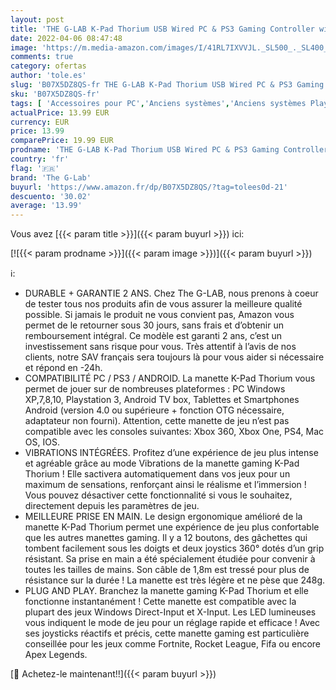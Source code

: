 ```yaml
---
layout: post
title: 'THE G-LAB K-Pad Thorium USB Wired PC & PS3 Gaming Controller with Built-in Vibration  Wired Gamepad - Manette de jeu pour PC Windows XP-7-8-10  PS3 et Android TV Box  Noir'
date: 2022-04-06 08:47:48
image: 'https://m.media-amazon.com/images/I/41RL7IXVVJL._SL500_._SL400_.jpg'
comments: true
category: ofertas
author: 'tole.es'
slug: 'B07X5DZ8QS-fr THE G-LAB K-Pad Thorium USB Wired PC & PS3 Gaming...'
sku: 'B07X5DZ8QS-fr'
tags: [ 'Accessoires pour PC','Anciens systèmes','Anciens systèmes PlayStation','Contrôleurs de jeu pour PC','Jeux vidéo','PC: Jeux et accessoires','the g-lab', ]
actualPrice: 13.99 EUR
currency: EUR
price: 13.99
comparePrice: 19.99 EUR
prodname: 'THE G-LAB K-Pad Thorium USB Wired PC & PS3 Gaming Controller with Built-in Vibration  Wired Gamepad - Manette de jeu pour PC Windows XP-7-8-10  PS3 et Android TV Box  Noir'
country: 'fr'
flag: '🇫🇷'
brand: 'The G-Lab'
buyurl: 'https://www.amazon.fr/dp/B07X5DZ8QS/?tag=tolees0d-21'
descuento: '30.02'
average: '13.99'
---
```


Vous avez [{{< param title >}}]({{< param buyurl >}}) ici:

[![{{< param prodname >}}]({{< param image >}})]({{< param buyurl >}})

ℹ️:

- DURABLE + GARANTIE 2 ANS. Chez The G-LAB, nous prenons à coeur de tester tous nos produits afin de vous assurer la meilleure qualité possible. Si jamais le produit ne vous convient pas, Amazon vous permet de le retourner sous 30 jours, sans frais et d’obtenir un remboursement intégral. Ce modèle est garanti 2 ans, c’est un investissement sans risque pour vous. Très attentif à l’avis de nos clients, notre SAV français sera toujours là pour vous aider si nécessaire et répond en -24h.
- COMPATIBILITÉ PC / PS3 / ANDROID. La manette K-Pad Thorium vous permet de jouer sur de nombreuses plateformes : PC Windows XP,7,8,10, Playstation 3, Android TV box, Tablettes et Smartphones Android (version 4.0 ou supérieure + fonction OTG nécessaire, adaptateur non fourni). Attention, cette manette de jeu n’est pas compatible avec les consoles suivantes: Xbox 360, Xbox One, PS4, Mac OS, IOS.
- VIBRATIONS INTÉGRÉES. Profitez d’une expérience de jeu plus intense et agréable grâce au mode Vibrations de la manette gaming K-Pad Thorium ! Elle sactivera automatiquement dans vos jeux pour un maximum de sensations, renforçant ainsi le réalisme et l’immersion ! Vous pouvez désactiver cette fonctionnalité si vous le souhaitez, directement depuis les paramètres de jeu.
- MEILLEURE PRISE EN MAIN. Le design ergonomique amélioré de la manette K-Pad Thorium permet une expérience de jeu plus confortable que les autres manettes gaming. Il y a 12 boutons, des gâchettes qui tombent facilement sous les doigts et deux joystics 360° dotés d’un grip résistant. Sa prise en main a été spécialement étudiée pour convenir à toutes les tailles de mains. Son câble de 1,8m est tressé pour plus de résistance sur la durée ! La manette est très légère et ne pèse que 248g.
- PLUG AND PLAY. Branchez la manette gaming K-Pad Thorium et elle fonctionne instantanément ! Cette manette est compatible avec la plupart des jeux Windows Direct-Input et X-Input. Les LED lumineuses vous indiquent le mode de jeu pour un réglage rapide et efficace ! Avec ses joysticks réactifs et précis, cette manette gaming est particulière conseillée pour les jeux comme Fortnite, Rocket League, Fifa ou encore Apex Legends.

[🛒 Achetez-le maintenant!!]({{< param buyurl >}})
